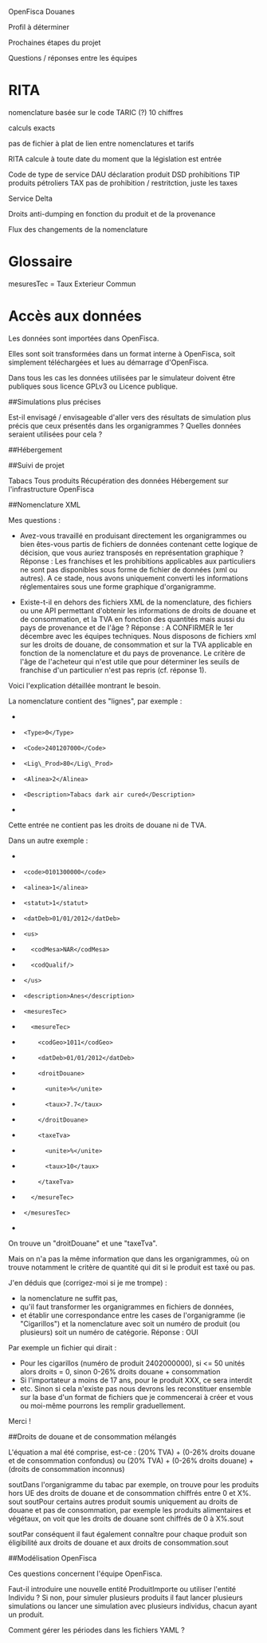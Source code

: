 OpenFisca Douanes

Profil à déterminer

Prochaines étapes du projet


Questions / réponses entre les équipes

# RITA

nomenclature basée sur le code TARIC (?) 10 chiffres

calculs exacts

pas de fichier à plat de lien entre nomenclatures et tarifs

RITA calcule à toute date du moment que la législation est entrée

Code de type de service
DAU déclaration produit
DSD prohibitions
TIP produits pétroliers
TAX pas de prohibition / restritction, juste les taxes


Service Delta

Droits anti-dumping en fonction du produit et de la provenance

Flux des changements de la nomenclature

# Glossaire

mesuresTec = Taux Exterieur Commun

# Accès aux données

Les données sont importées dans OpenFisca.

Elles sont soit transformées dans un format interne à OpenFisca, soit simplement téléchargées et lues au démarrage d'OpenFisca.

Dans tous les cas les données utilisées par le simulateur doivent être publiques sous licence GPLv3 ou Licence publique.

##Simulations plus précises

Est-il envisagé / envisageable d'aller vers des résultats de simulation plus précis que ceux présentés dans les organigrammes ?
Quelles données seraient utilisées pour cela ?

##Hébergement

##Suivi de projet

Tabacs 
Tous produits
Récupération des données
Hébergement sur l'infrastructure OpenFisca

##Nomenclature XML

Mes questions :

   * Avez-vous travaillé en produisant directement les organigrammes ou bien êtes-vous partis de fichiers de données contenant cette logique de décision, que vous auriez transposés en représentation graphique ?
Réponse : Les franchises et les prohibitions applicables aux particuliers ne sont pas disponibles sous forme de fichier de données (xml ou autres). A ce stade, nous avons uniquement converti les informations réglementaires sous une forme graphique d'organigramme.


   * Existe-t-il en dehors des fichiers XML de la nomenclature, des fichiers ou une API permettant d'obtenir les informations de droits de douane et de consommation, et la TVA en fonction des quantités mais aussi du pays de provenance et de l'âge ?
Réponse :  A CONFIRMER le 1er décembre avec les équipes techniques. Nous disposons de fichiers xml sur les droits de douane, de consommation et sur la TVA applicable en fonction de la nomenclature et du pays de provenance. Le critère de l'âge de l'acheteur qui n'est utile que pour déterminer les seuils de franchise d'un particulier n'est pas repris (cf. réponse 1).

Voici l'explication détaillée montrant le besoin.

La nomenclature contient des "lignes", par exemple :

*    <ligne>
*      <Type>0</Type>
*      <Code>2401207000</Code>
*      <Lig\_Prod>80</Lig\_Prod>
*      <Alinea>2</Alinea>
*      <Description>Tabacs dark air cured</Description>
*    </ligne>

Cette entrée ne contient pas les droits de douane ni de TVA.

Dans un autre exemple :

*    <ligne>
*      <code>0101300000</code>
*      <alinea>1</alinea>
*      <statut>1</statut>
*      <datDeb>01/01/2012</datDeb>
*      <us>
*        <codMesa>NAR</codMesa>
*        <codQualif/>
*      </us>
*      <description>Anes</description>
*      <mesuresTec>
*        <mesureTec>
*          <codGeo>1011</codGeo>
*          <datDeb>01/01/2012</datDeb>
*          <droitDouane>
*            <unite>%</unite>
*            <taux>7.7</taux>
*          </droitDouane>
*          <taxeTva>
*            <unite>%</unite>
*            <taux>10</taux>
*          </taxeTva>
*        </mesureTec>
*      </mesuresTec>
*    </ligne>

On trouve un "droitDouane" et une "taxeTva".

Mais on n'a pas la même information que dans les organigrammes, où on trouve notamment le critère de quantité qui dit si le produit est taxé ou pas.

J'en déduis que (corrigez-moi si je me trompe) :

   * la nomenclature ne suffit pas,
   * qu'il faut transformer les organigrammes en fichiers de données,
   * et établir une correspondance entre les cases de l'organigramme (ie "Cigarillos") et la nomenclature avec soit un numéro de produit (ou plusieurs) soit un numéro de catégorie.
Réponse : OUI

Par exemple un fichier qui dirait :

   * Pour les cigarillos (numéro de produit 2402000000), si <= 50 unités alors droits = 0, sinon 0-26% droits douane + consommation
   * Si l'importateur a moins de 17 ans, pour le produit XXX, ce sera interdit
   * etc.
Sinon si cela n'existe pas nous devrons les reconstituer ensemble sur la base d'un format de fichiers que je commencerai à créer et vous ou moi-même pourrons les remplir graduellement.

Merci !

##Droits de douane et de consommation mélangés

L'équation a mal été comprise, est-ce :
    (20% TVA) + (0-26% droits douane et de consommation confondus)
    ou
    (20% TVA) + (0-26% droits douane) + (droits de consommation inconnus)    

soutDans l'organigramme du tabac par exemple, on trouve pour les produits hors UE des droits de douane et de consommation chiffrés entre 0 et X%. sout
soutPour certains autres produit soumis uniquement au droits de douane et pas de consommation, par exemple les produits alimentaires et végétaux, on voit que les droits de douane sont chiffrés de 0 à X%.sout

soutPar conséquent il faut également connaître pour chaque produit son éligibilité aux droits de douane et aux droits de consommation.sout


##Modélisation OpenFisca

Ces questions concernent l'équipe OpenFisca.

Faut-il introduire une nouvelle entité ProduitImporte ou utiliser l'entité Individu ?
Si non, pour simuler plusieurs produits il faut lancer plusieurs simulations ou lancer une simulation avec plusieurs individus, chacun ayant un produit.

Comment gérer les périodes dans les fichiers YAML ?
